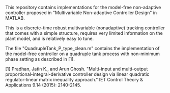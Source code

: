 This repository contains implementations for the model-free non-adaptive controller proposed in "Multivariable Non-adaptive Controller Design" in MATLAB.

This is a discrete-time robust multivariable (nonadaptive) tracking controller that comes with a simple structure, requires very limited information on the plant model, and is relatively easy to tune.

The file "QuadrupleTank_P_type_clean.m" contains the implementation of the model-free controller on a quadruple tank process with non-minimum phase setting as described in [1].

[1] Pradhan, Jatin K., and Arun Ghosh. "Multi-input and multi-output proportional-integral-derivative controller design via linear quadratic regulator-linear matrix inequality approach." IET Control Theory & Applications 9.14 (2015): 2140-2145.
